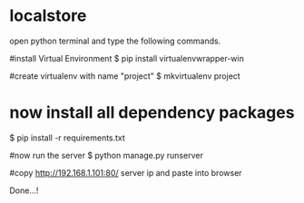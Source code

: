 # localstore

open python terminal and type the following commands.

#install Virtual Environment
$ pip install virtualenvwrapper-win

#create virtualenv with name "project"
$ mkvirtualenv project

# now install all dependency packages
$ pip install -r requirements.txt

#now run the server
$ python manage.py runserver

#copy http://192.168.1.101:80/ server ip and paste into browser

Done...!